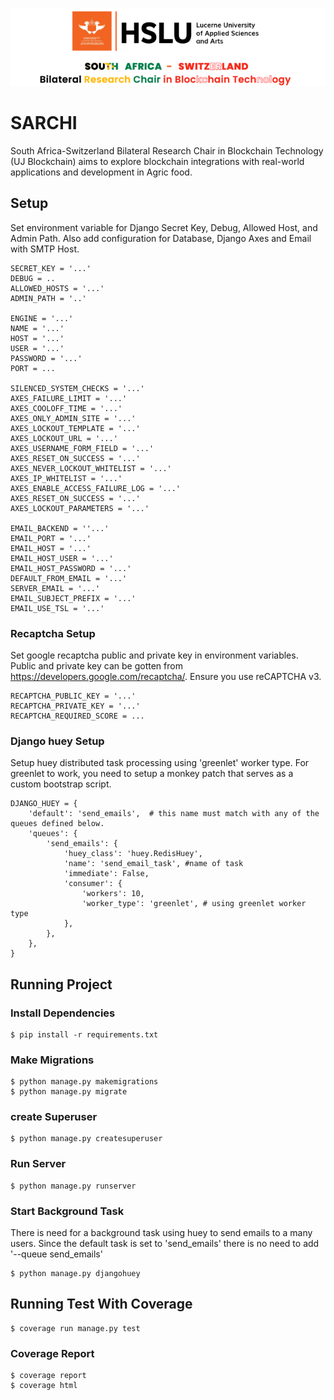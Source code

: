![image info](./sarchi/static/images/main-logo.png)

# SARCHI

South Africa-Switzerland Bilateral Research Chair in Blockchain Technology (UJ Blockchain) aims to explore blockchain integrations with real-world applications and development in Agric food.

## Setup

Set environment variable for Django Secret Key, Debug, Allowed Host, and Admin Path. Also add configuration for Database, Django Axes and Email with SMTP Host.

```
SECRET_KEY = '...'
DEBUG = ..
ALLOWED_HOSTS = '...'
ADMIN_PATH = '..'

ENGINE = '...'
NAME = '...'
HOST = '...'
USER = '...'
PASSWORD = '...'
PORT = ...

SILENCED_SYSTEM_CHECKS = '...'
AXES_FAILURE_LIMIT = '...'
AXES_COOLOFF_TIME = '...'
AXES_ONLY_ADMIN_SITE = '...'
AXES_LOCKOUT_TEMPLATE = '...'
AXES_LOCKOUT_URL = '...'
AXES_USERNAME_FORM_FIELD = '...'
AXES_RESET_ON_SUCCESS = '...'
AXES_NEVER_LOCKOUT_WHITELIST = '...'
AXES_IP_WHITELIST = '...'
AXES_ENABLE_ACCESS_FAILURE_LOG = '...'
AXES_RESET_ON_SUCCESS = '...'
AXES_LOCKOUT_PARAMETERS = '...'

EMAIL_BACKEND = ''...'
EMAIL_PORT = '...'
EMAIL_HOST = '...'
EMAIL_HOST_USER = '...'
EMAIL_HOST_PASSWORD = '...'
DEFAULT_FROM_EMAIL = '...'
SERVER_EMAIL = '...'
EMAIL_SUBJECT_PREFIX = '...'
EMAIL_USE_TSL = '...'

```

### Recaptcha Setup

Set google recaptcha public and private key in environment variables. Public and private key can be gotten from https://developers.google.com/recaptcha/. Ensure you use reCAPTCHA v3.

```
RECAPTCHA_PUBLIC_KEY = '...'
RECAPTCHA_PRIVATE_KEY = '...'
RECAPTCHA_REQUIRED_SCORE = ...

```

### Django huey Setup

Setup huey distributed task processing using 'greenlet' worker type. For greenlet to work, you need to setup a monkey patch that serves as a custom bootstrap script.

```
DJANGO_HUEY = {
    'default': 'send_emails',  # this name must match with any of the queues defined below.
    'queues': {
        'send_emails': {
            'huey_class': 'huey.RedisHuey',
            'name': 'send_email_task', #name of task
            'immediate': False,
            'consumer': {
                'workers': 10,
                'worker_type': 'greenlet', # using greenlet worker type
            },
        },
    },
}

```

## Running Project

### Install Dependencies

```
$ pip install -r requirements.txt

```

### Make Migrations

```
$ python manage.py makemigrations
$ python manage.py migrate

```

### create Superuser

```
$ python manage.py createsuperuser

```

### Run Server

```
$ python manage.py runserver

```

### Start Background Task

There is need for a background task using huey to send emails to a many users. Since the default task is set to 'send_emails' there is no need to add '--queue send_emails'

```
$ python manage.py djangohuey

```

## Running Test With Coverage

```
$ coverage run manage.py test

```

### Coverage Report

```
$ coverage report
$ coverage html

```
